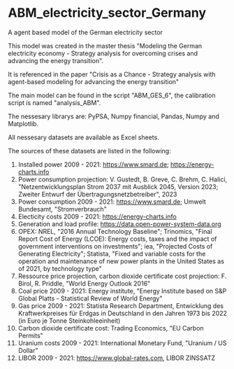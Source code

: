 # ABM_electricity_sector_Germany
A agent based model of the German electricity sector

This model was created in the master thesis "Modeling the German electricity economy - Strategy analysis for overcoming crises and advancing the energy transition".

It is referenced in the paper "Crisis as a Chance - Strategy analysis with agent-based modeling for advancing the energy transition"

The main model can be found in the script "ABM_GES_6", the calibration script is named "analysis_ABM".

The nessesary librarys are: PyPSA, Numpy financial, Pandas, Numpy and Matplotlib.

All nessesary datasets are available as Excel sheets.

The sources of these datasets are listed in the following:

1. Installed power 2009 - 2021: https://www.smard.de; https://energy-charts.info
2. Power consumption projection: V. Gustedt, B. Greve, C. Brehm, C. Halici, "Netzentwicklungsplan Strom 2037 mit Ausblick 2045, Version 2023; Zweiter Entwurf der Übertragungsnetzbetreiber", 2023
3. Power consumption 2009 - 2021: https://www.smard.de; Umwelt Bundesamt, "Stromverbrauch"
4. Electicity costs 2009 - 2021: https://energy-charts.info
5. Generation and load profile: https://data.open-power-system-data.org
6. OPEX: NREL, "2016 Annual Technology Baseline"; Trinomics, "Final Report Cost of Energy (LCOE): Energy costs, taxes and the impact of government interventions on investments"; iea, "Projected Costs of Generating Electricity"; Statista, "Fixed and variable costs for the operation and maintenance of new power plants in the United States as of 2021, by technology type"
7. Ressource price projection, carbon dioxide certificate cost projection: F. Birol, R. Priddle, "World Energy Outlook 2016"
8. Coal price 2009 - 2021: Energy institute, "Energy Institute based on S&P Global Platts - Statistical Review of World Energy"
9. Gas price 2009 - 2021: Statista Research Department, Entwicklung des Kraftwerkpreises für Erdgas in Deutschland in den Jahren 1973 bis 2022 (in Euro je Tonne Steinkohleeinheit)
10. Carbon dioxide certificate cost: Trading Economics, "EU Carbon Permits"
11. Uranium costs 2009 - 2021: International Monetary Fund, "Uranium / US Dollar"
12. LIBOR 2009 - 2021: https://www.global-rates.com, LIBOR ZINSSATZ
